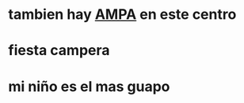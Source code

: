 <!-- TITLE: Área de Padres -->
<!-- SUBTITLE: un espacio para la participacion y expresión de los padres y madres de los alumnos matriculados en el centro-->

# tambien hay **[AMPA](/ampa)** en este centro
# fiesta campera
# mi niño es el mas guapo
